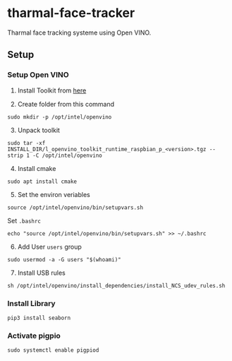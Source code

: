 # tharmal-face-tracker
Tharmal face tracking systeme using Open VINO.

## Setup

### Setup Open VINO
1. Install Toolkit from [here](https://storage.openvinotoolkit.org/repositories/openvino/packages/)

2. Create folder from this command
```
sudo mkdir -p /opt/intel/openvino
```

3. Unpack toolkit
```
sudo tar -xf  INSTALL_DIR/l_openvino_toolkit_runtime_raspbian_p_<version>.tgz --strip 1 -C /opt/intel/openvino
```

4. Install cmake
```
sudo apt install cmake
```

5. Set the environ veriables
```
source /opt/intel/openvino/bin/setupvars.sh
```

Set `.bashrc`
```
echo "source /opt/intel/openvino/bin/setupvars.sh" >> ~/.bashrc
```

6. Add User `users` group
```
sudo usermod -a -G users "$(whoami)"
```

7. Install USB rules
```
sh /opt/intel/openvino/install_dependencies/install_NCS_udev_rules.sh
```

### Install Library

```
pip3 install seaborn
```

### Activate pigpio

```
sudo systemctl enable pigpiod
```
